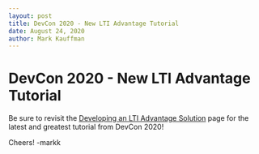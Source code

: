 ```yaml
---
layout: post
title: DevCon 2020 - New LTI Advantage Tutorial
date: August 24, 2020
author: Mark Kauffman
---
```

# DevCon 2020 - New LTI Advantage Tutorial
Be sure to revisit the [Developing an LTI Advantage Solution](/standards/lti/tutorials/develop-lti-advantage-solution)  page for the latest and greatest tutorial from DevCon 2020!

Cheers!
-markk

